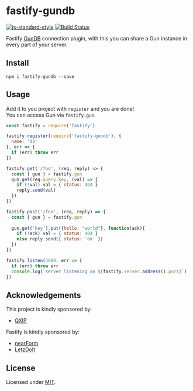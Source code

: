 # fastify-gundb

[![js-standard-style](https://img.shields.io/badge/code%20style-standard-brightgreen.svg?style=flat)](http://standardjs.com/)  [![Build Status](https://travis-ci.org/lmangani/fastify-gundb.svg?branch=master)](https://travis-ci.org/lmangani/fastify-gundb)


Fastify [GunDB](http://gundb.io) connection plugin, with this you can share a Gun instance in every part of your server.

## Install
```
npm i fastify-gundb --save
```
## Usage
Add it to you project with `register` and you are done!  
You can access Gun via `fastify.gun`.
```js
const fastify = require('fastify')

fastify.register(require('fastify-gundb'), {
  name: 'db'
}, err => {
  if (err) throw err
})

fastify.get('/foo', (req, reply) => {
  const { gun } = fastify.gun
  gun.get(req.query.key, (val) => {
    if (!val) val = { status: 404 }  
    reply.send(val)
  })
})

fastify.post('/foo', (req, reply) => {
  const { gun } = fastify.gun
  
  gun.get('key').put({hello: "world"}, function(ack){
    if (!ack) val = { status: 404 }  
    else reply.send({ status: 'ok' })
  })
})

fastify.listen(3000, err => {
  if (err) throw err
  console.log(`server listening on ${fastify.server.address().port}`)
})
```

## Acknowledgements

This project is kindly sponsored by:
- [QXIP](http://qxip.net)

Fastify is kindly sponsored by:
- [nearForm](http://nearform.com)
- [LetzDoIt](http://www.letzdoitapp.com/)

## License

Licensed under [MIT](./LICENSE).
